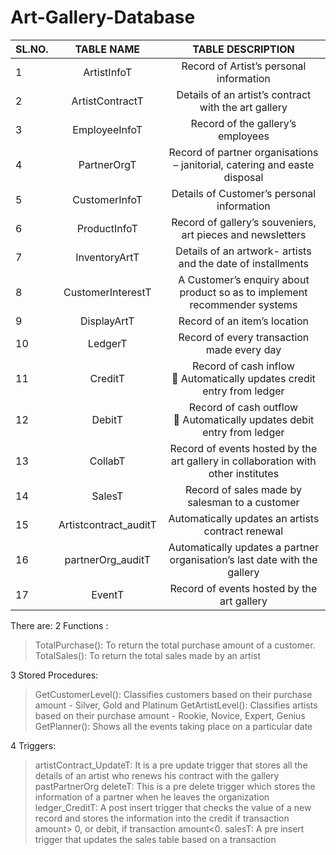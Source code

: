 # Art-Gallery-Database 

| SL.NO. |	TABLE NAME	| TABLE DESCRIPTION |
| ------ |:------------:|:-----------------:|
|   1    | ArtistInfoT	| Record of Artist’s personal information |
|   2	   | ArtistContractT |	Details of an artist’s contract with the art gallery |
|   3    | EmployeeInfoT |	Record of the gallery’s employees |
|   4	   | PartnerOrgT	| Record of partner organisations – janitorial, catering and easte disposal |
|   5	   | CustomerInfoT |	Details of Customer’s personal information |
|   6    |	ProductInfoT |	Record of gallery’s souveniers, art pieces and newsletters |
|   7	   | InventoryArtT |	Details of an artwork- artists and the date of installments |
|   8	   | CustomerInterestT |	A Customer’s enquiry about product so as to implement recommender systems |
|   9	   | DisplayArtT |	Record of an item’s location |
|  10	   | LedgerT	| Record of every transaction made every day |
|  11	   | CreditT	| Record of cash inflow <br> 	Automatically updates credit entry from ledger </br> |
|  12	   | DebitT	| Record of cash outflow <br> 	Automatically updates debit entry from ledger </br> |
|  13    |	CollabT |	Record of events hosted by the art gallery in collaboration with other institutes |
|  14	   |  SalesT	| Record of sales made by salesman to a customer |
|  15	   | Artistcontract_auditT	| Automatically updates an artists contract renewal |
|  16	   | partnerOrg_auditT |	Automatically updates a partner organisation’s last date with the gallery |
|  17	   | EventT	| Record of events hosted by the art gallery |


There are: 
2 Functions : 
> TotalPurchase(): To return the total purchase amount of a customer.
> TotalSales(): To return the total sales made by an artist


3 Stored Procedures: 
> GetCustomerLevel(): Classifies customers based on their purchase amount - Silver, Gold and Platinum
> GetArtistLevel(): Classifies artists based on their purchase amount - Rookie, Novice, Expert, Genius
> GetPlanner(): Shows all the events taking place on a particular date

4 Triggers: 
> artistContract_UpdateT: It is a pre update trigger that stores all the details of an artist who renews his contract with the gallery
> pastPartnerOrg deleteT: This is a pre delete trigger which stores the information of a partner when he leaves the organization
> ledger_CreditT: A post insert trigger that checks the value of a new record and stores the information into the credit if transaction amount> 0, or debit, if transaction amount<0.
> salesT: A pre insert trigger that updates the sales table based on a transaction 

